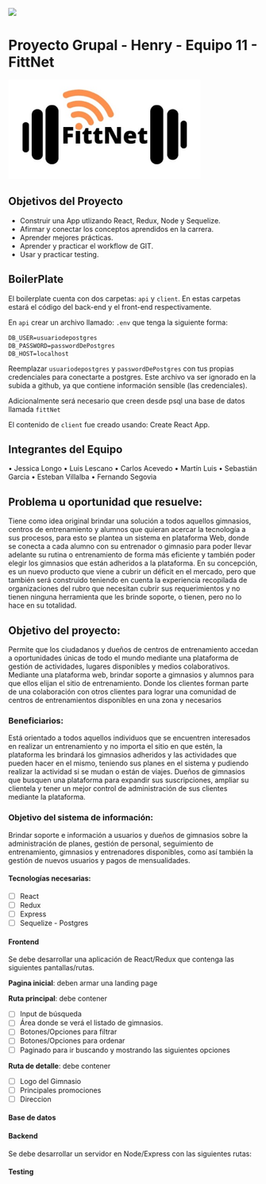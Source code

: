 
<p align='left'>
    <img src='https://static.wixstatic.com/media/85087f_0d84cbeaeb824fca8f7ff18d7c9eaafd~mv2.png/v1/fill/w_160,h_30,al_c,q_85,usm_0.66_1.00_0.01/Logo_completo_Color_1PNG.webp' </img>
</p>

# Proyecto Grupal - Henry - Equipo 11 - FittNet

<p align="left">
  <img height="200" src="./logo_fitnet.jpg" />
</p>

## Objetivos del Proyecto

- Construir una App utlizando React, Redux, Node y Sequelize.
- Afirmar y conectar los conceptos aprendidos en la carrera.
- Aprender mejores prácticas.
- Aprender y practicar el workflow de GIT.
- Usar y practicar testing.


## BoilerPlate

El boilerplate cuenta con dos carpetas: `api` y `client`. En estas carpetas estará el código del back-end y el front-end respectivamente.

En `api` crear un archivo llamado: `.env` que tenga la siguiente forma:

```
DB_USER=usuariodepostgres
DB_PASSWORD=passwordDePostgres
DB_HOST=localhost
```

Reemplazar `usuariodepostgres` y `passwordDePostgres` con tus propias credenciales para conectarte a postgres. Este archivo va ser ignorado en la subida a github, ya que contiene información sensible (las credenciales).

Adicionalmente será necesario que creen desde psql una base de datos llamada `fittNet`

El contenido de `client` fue creado usando: Create React App.

## Integrantes del Equipo

• Jessica Longo
• Luis Lescano
• Carlos Acevedo
• Martín Luis
• Sebastián Garcia
• Esteban Villalba
• Fernando Segovia

## Problema u oportunidad que resuelve:

Tiene como idea original brindar una solución a todos aquellos gimnasios, centros de entrenamiento y alumnos que quieran acercar la tecnología a sus procesos, para esto se plantea un sistema en plataforma Web, donde se conecta a cada alumno con su entrenador o gimnasio para poder llevar adelante su rutina o entrenamiento de forma más eficiente y también poder elegir los gimnasios que están adheridos a la plataforma. En su concepción, es un nuevo producto que viene a cubrir un déficit en el mercado, pero que también será construido teniendo en cuenta la experiencia recopilada de organizaciones del rubro que necesitan cubrir sus requerimientos y no tienen ninguna herramienta que les brinde soporte, o tienen, pero no lo hace en su totalidad.

## Objetivo del proyecto:

Permite que los ciudadanos y dueños de centros de entrenamiento accedan a oportunidades únicas de todo el mundo mediante una plataforma de gestión de actividades, lugares disponibles y medios colaborativos.
Mediante una plataforma web, brindar soporte a gimnasios y alumnos para que ellos elijan el sitio de entrenamiento. Donde los clientes forman parte de una colaboración con otros clientes para lograr una comunidad de centros de entrenamientos disponibles en una zona y necesarios

### Beneficiarios:

Está orientado a todos aquellos individuos que se encuentren interesados en realizar un entrenamiento y no importa el sitio en que estén, la plataforma les brindará los gimnasios adheridos y las actividades que pueden hacer en el mismo, teniendo sus planes en el sistema y pudiendo realizar la actividad si se mudan o están de viajes.
Dueños de gimnasios que busquen una plataforma para expandir sus suscripciones, ampliar su clientela y tener un mejor control de administración de sus clientes mediante la plataforma.

### Objetivo del sistema de información:

Brindar soporte e información a usuarios y dueños de gimnasios sobre la administración de planes, gestión de personal, seguimiento de entrenamiento, gimnasios y entrenadores disponibles, como así también la gestión de nuevos usuarios y pagos de mensualidades.

#### Tecnologías necesarias:
- [ ] React
- [ ] Redux
- [ ] Express
- [ ] Sequelize - Postgres

#### Frontend

Se debe desarrollar una aplicación de React/Redux que contenga las siguientes pantallas/rutas.

__Pagina inicial__: deben armar una landing page 

__Ruta principal__: debe contener
- [ ] Input de búsqueda 
- [ ] Área donde se verá el listado de gimnasios. 
- [ ] Botones/Opciones para filtrar 
- [ ] Botones/Opciones para ordenar 
- [ ] Paginado para ir buscando y mostrando las siguientes opciones

__Ruta de detalle__: debe contener
- [ ] Logo del Gimnasio
- [ ] Principales promociones
- [ ] Direccion

#### Base de datos



#### Backend

Se debe desarrollar un servidor en Node/Express con las siguientes rutas:



#### Testing